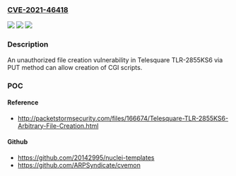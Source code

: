 ### [CVE-2021-46418](https://cve.mitre.org/cgi-bin/cvename.cgi?name=CVE-2021-46418)
![](https://img.shields.io/static/v1?label=Product&message=n%2Fa&color=blue)
![](https://img.shields.io/static/v1?label=Version&message=n%2Fa&color=blue)
![](https://img.shields.io/static/v1?label=Vulnerability&message=n%2Fa&color=brighgreen)

### Description

An unauthorized file creation vulnerability in Telesquare TLR-2855KS6 via PUT method can allow creation of CGI scripts.

### POC

#### Reference
- http://packetstormsecurity.com/files/166674/Telesquare-TLR-2855KS6-Arbitrary-File-Creation.html

#### Github
- https://github.com/20142995/nuclei-templates
- https://github.com/ARPSyndicate/cvemon

